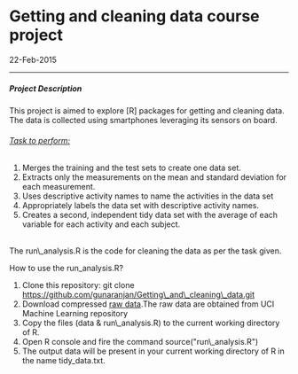 <h1>Getting and cleaning data course project</h1>
<h7>22-Feb-2015</h7>
<hr>
<h5>Project Description</h5>
This project is aimed to explore [R] packages for getting and cleaning data.<br>
The data is collected using smartphones leveraging its sensors on board.

<h6><u>Task to perform:</u></h6>
<ol><li>Merges the training and the test sets to create one data set.</li>
<li>Extracts only the measurements on the mean and standard deviation for each measurement.</li>
<li>Uses descriptive activity names to name the activities in the data set</li>
<li>Appropriately labels the data set with descriptive activity names.</li>
<li>Creates a second, independent tidy data set with the average of each variable for each activity and each subject.</li></ol>
<br>
The run\_analysis.R is the code for cleaning the data as per the task given.<br>

How to use the run\_analysis.R?
<ol><li>Clone this repository: git clone <a href="https://github.com/gunaranjan/Getting_and_cleaning_data.git">https://github.com/gunaranjan/Getting\_and\_cleaning\_data.git</a>
<br><li>Download compressed <a href="https://d396qusza40orc.cloudfront.net/getdata%2Fprojectfiles%2FUCI%20HAR%20Dataset.zip"> raw data</a>.The raw data are obtained from UCI Machine Learning repository<br>
<li>Copy the files (data & run\_analysis.R) to the current working directory of R.<br>
<li>Open R console and fire the command source("run\_analysis.R")<br>
<li>The output data will be present in your current working directory of R in the name tidy_data.txt.<br>


